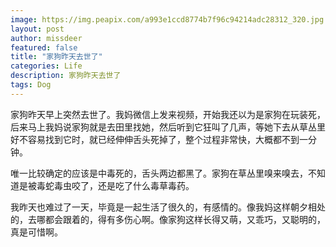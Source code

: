 ```yaml
---
image: https://img.peapix.com/a993e1ccd8774b7f96c94214adc28312_320.jpg
layout: post
author: missdeer
featured: false
title: "家狗昨天去世了"
categories: Life
description: 家狗昨天去世了
tags: Dog
---
```

家狗昨天早上突然去世了。我妈微信上发来视频，开始我还以为是家狗在玩装死，后来马上我妈说家狗就是去田里找她，然后听到它狂叫了几声，等她下去从草丛里好不容易找到它时，就已经伸伸舌头死掉了，整个过程非常快，大概都不到一分钟。

唯一比较确定的应该是中毒死的，舌头两边都黑了。家狗在草丛里嗅来嗅去，不知道是被毒蛇毒虫咬了，还是吃了什么毒草毒药。

我昨天也难过了一天，毕竟是一起生活了很久的，有感情的。像我妈这样朝夕相处的，去哪都会跟着的，得有多伤心啊。像家狗这样长得又萌，又乖巧，又聪明的，真是可惜啊。